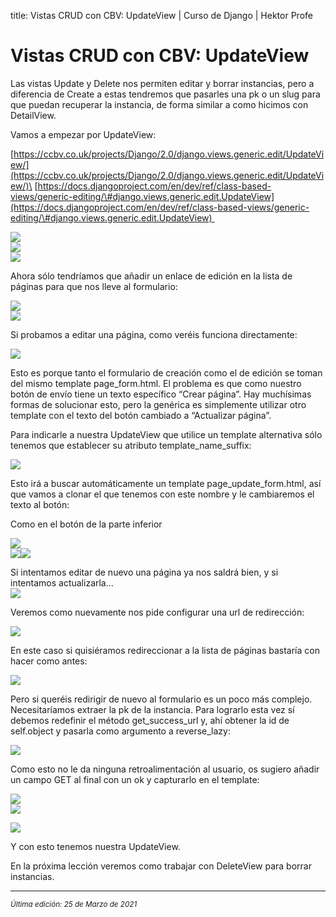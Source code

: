 title: Vistas CRUD con CBV: UpdateView | Curso de Django | Hektor Profe

# Vistas CRUD con CBV: UpdateView

Las vistas Update y Delete nos permiten editar y borrar instancias, pero
a diferencia de Create a estas tendremos que pasarles una pk o un slug
para que puedan recuperar la instancia, de forma similar a como hicimos
con DetailView.

Vamos a empezar por UpdateView:

[https://ccbv.co.uk/projects/Django/2.0/django.views.generic.edit/UpdateView/](https://ccbv.co.uk/projects/Django/2.0/django.views.generic.edit/UpdateView/)\
[https://docs.djangoproject.com/en/dev/ref/class-based-views/generic-editing/\#django.views.generic.edit.UpdateView](https://docs.djangoproject.com/en/dev/ref/class-based-views/generic-editing/\#django.views.generic.edit.UpdateView) 

![]({{cdn}}/django/images/image674.png)\
![]({{cdn}}/django/images/image873.png)\
![]({{cdn}}/django/images/image136.png)

Ahora sólo tendríamos que añadir un enlace de edición en la lista de
páginas para que nos lleve al formulario:

![]({{cdn}}/django/images/image476.png)\
![]({{cdn}}/django/images/image898.png)

Si probamos a editar una página, como veréis funciona directamente:

![]({{cdn}}/django/images/image810.png)

Esto es porque tanto el formulario de creación como el de edición se
toman del mismo template page\_form.html. El problema es que como
nuestro botón de envío tiene un texto específico “Crear página”. Hay
muchísimas formas de solucionar esto, pero la genérica es simplemente
utilizar otro template con el texto del botón cambiado a “Actualizar
página”.

Para indicarle a nuestra UpdateView que utilice un template alternativa
sólo tenemos que establecer su atributo template\_name\_suffix:

![]({{cdn}}/django/images/image320.png)

Esto irá a buscar automáticamente un template page\_update\_form.html,
así que vamos a clonar el que tenemos con este nombre y le cambiaremos
el texto al botón:

Como en el botón de la parte inferior

![]({{cdn}}/django/images/image687.png)\
![]({{cdn}}/django/images/image808.png)![]({{cdn}}/django/images/image846.png)

Si intentamos editar de nuevo una página ya nos saldrá bien, y si
intentamos actualizarla...\
![]({{cdn}}/django/images/image663.png)

Veremos como nuevamente nos pide configurar una url de redirección:

![]({{cdn}}/django/images/image225.png)

En este caso si quisiéramos redireccionar a la lista de páginas bastaría
con hacer como antes:

![]({{cdn}}/django/images/image904.png)

Pero si queréis redirigir de nuevo al formulario es un poco más
complejo. Necesitaríamos extraer la pk de la instancia. Para lograrlo
esta vez sí debemos redefinir el método get\_success\_url y, ahí obtener
la id de self.object y pasarla como argumento a reverse\_lazy:

![]({{cdn}}/django/images/image398.png)

Como esto no le da ninguna retroalimentación al usuario, os sugiero
añadir un campo GET al final con un ok y capturarlo en el template:

![]({{cdn}}/django/images/image382.png)\
![]({{cdn}}/django/images/image672.png)

![]({{cdn}}/django/images/image780.png)

Y con esto tenemos nuestra UpdateView.

En la próxima lección veremos como trabajar con DeleteView para borrar
instancias.

___
<small class="edited"><i>Última edición: 25 de Marzo de 2021</i></small>